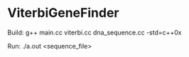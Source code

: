 # ViterbiGeneFinder
Build:
g++ main.cc viterbi.cc dna_sequence.cc -std=c++0x

Run:
./a.out <sequence_file>
